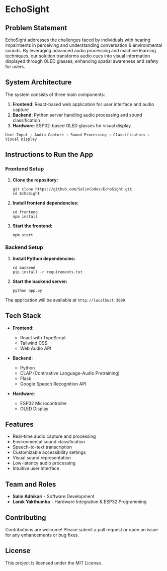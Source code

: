 # EchoSight

## Problem Statement
EchoSight addresses the challenges faced by individuals with hearing impairments in perceiving and understanding conversation & environmental sounds. By leveraging advanced audio processing and machine learning techniques, our solution transforms audio cues into visual information displayed through OLED glasses, enhancing spatial awareness and safety for users.

## System Architecture
The system consists of three main components:
1. **Frontend**: React-based web application for user interface and audio capture
2. **Backend**: Python server handling audio processing and sound classification
3. **Hardware**: ESP32-based OLED glasses for visual display

```
User Input → Audio Capture → Sound Processing → Classification → Visual Display
```

## Instructions to Run the App

### Frontend Setup
1. **Clone the repository:**
   ```
   git clone https://github.com/SalinCodes/EchoSight.git
   cd EchoSight
   ```

2. **Install frontend dependencies:**
   ```
   cd frontend
   npm install
   ```

3. **Start the frontend:**
   ```
   npm start
   ```

### Backend Setup
1. **Install Python dependencies:**
   ```
   cd backend
   pip install -r requirements.txt
   ```

2. **Start the backend server:**
   ```
   python app.py
   ```

The application will be available at `http://localhost:3000`

## Tech Stack
- **Frontend**:
  - React with TypeScript
  - Tailwind CSS
  - Web Audio API
  
- **Backend**:
  - Python
  - CLAP (Contrastive Language-Audio Pretraining)
  - Flask
  - Google Speech Recognition API

- **Hardware**:
  - ESP32 Microcontroller
  - OLED Display
  
## Features
- Real-time audio capture and processing
- Environmental sound classification
- Speech-to-text transcription
- Customizable accessibility settings
- Visual sound representation
- Low-latency audio processing
- Intuitive user interface

## Team and Roles
- **Salin Adhikari** - Software Development
- **Larak Yakthumba** - Hardware Integration & ESP32 Programming

## Contributing
Contributions are welcome! Please submit a pull request or open an issue for any enhancements or bug fixes.

## License
This project is licensed under the MIT License.